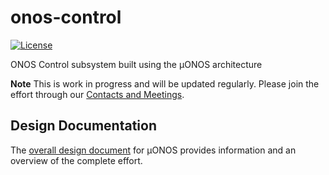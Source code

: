 # onos-control
[![License](https://img.shields.io/badge/License-Apache%202.0-blue.svg)](https://github.com/gojp/goreportcard/blob/master/LICENSE)

ONOS Control subsystem built using the µONOS architecture

**Note** 
This is work in progress and will be updated regularly. 
Please join the effort through our [Contacts and Meetings](https://github.com/onosproject/onos-config/blob/master/docs/community-info.md).

## Design Documentation

The [overall design document](https://docs.google.com/document/d/1IZz_8EG1AII3JYmTYla585Gbpe9dfSwChO8lEkehp4A/edit?usp=sharing) for µONOS 
provides information and an overview of the complete effort. 